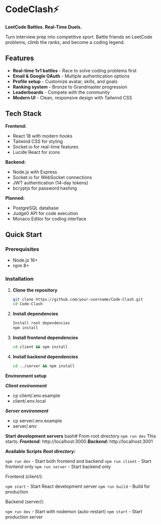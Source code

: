 # CodeClash⚡

**LeetCode Battles. Real-Time Duels.**

Turn interview prep into competitive sport. Battle friends on LeetCode problems, climb the ranks, and become a coding legend.

## Features

- **Real-time 1v1 battles** - Race to solve coding problems first
- **Email & Google OAuth** - Multiple authentication options  
- **Profile setup** - Customize avatar, skills, and goals
- **Ranking system** - Bronze to Grandmaster progression
- **Leaderboards** - Compete with the community
- **Modern UI** - Clean, responsive design with Tailwind CSS

## Tech Stack

**Frontend:**
- React 18 with modern hooks
- Tailwind CSS for styling
- Socket.io for real-time features
- Lucide React for icons

**Backend:**
- Node.js with Express
- Socket.io for WebSocket connections
- JWT authentication (14-day tokens)
- bcryptjs for password hashing

**Planned:**
- PostgreSQL database
- Judge0 API for code execution
- Monaco Editor for coding interface

## Quick Start

### Prerequisites
- Node.js 16+
- npm 8+

### Installation

1. **Clone the repository**
   ```bash
   git clone https://github.com/your-username/Code-Clash.git
   cd Code-Clash

2. **Install dependencies**
   ```bash
   Install root dependencies
   npm install

3. **Install frontend dependencies**
   ```bash
   cd client && npm install

4. **Install backend dependencies**
    ```bash
    cd ../server && npm install

**Environment setup**

***Client environment***
 - cp client/.env.example
 -  client/.env.local

***Server environment***  
 - cp server/.env.example
 - server/.env

**Start development servers**
bash# From root directory
`npm run dev`
This starts:
***Frontend:*** http://localhost:3000
***Backend:*** http://localhost:3001

**Available Scripts**
***Root directory:***

`npm run dev` - Start both frontend and backend
`npm run client` - Start frontend only
`npm run server` - Start backend only

Frontend (client/):

`npm start` - Start React development server
`npm run build` - Build for production

Backend (server/):

`npm run dev` - Start with nodemon (auto-restart)
`npm start` - Start production server
